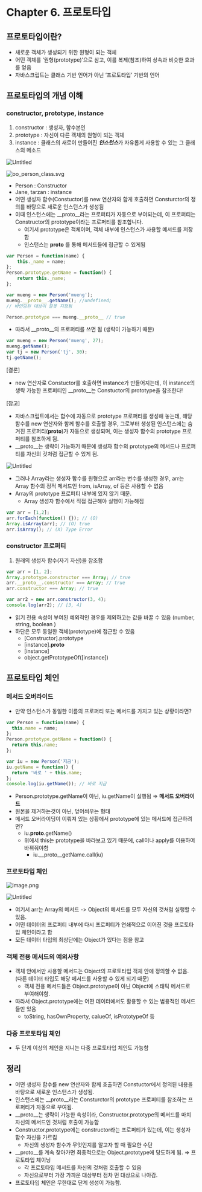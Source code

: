 # Chapter 6. 프로토타입

## 프로토타입이란?

- 새로운 객체가 생성되기 위한 원형이 되는 객체
- 어떤 객체를 ‘원형(prototype)’으로 삼고, 이를 복제(참조)하여 상속과 비슷한 효과를 얻음
- 자바스크립트는 클래스 기반 언어가 아닌 ‘프로토타입’ 기반의 언어

## 프로토타입의 개념 이해

### constructor, prototype, instance

1. constructor : 생성자, 함수본인
2. prototype : 자신이 다른 객체의 원형이 되는 객체
3. instance : 클래스의 새로이 만들어진 ***인스턴스***가 자유롭게 사용할 수 있는 그 클래스의 메소드

![Untitled](Untitled.png)

![oo_person_class.svg](oo_person_class.svg)

- Person : Constructor
- Jane, tarzan : instance
- 어떤 생성자 함수(Constuctor)를 new 연산자와 함게 호출하면 Consturctor의 정의를 바탕으로 새로운 인스턴스가 생성됨
- 이때 인스턴스에는 __proto__라는 프로퍼티가 자동으로 부여되는데, 이 프로퍼티는 Constructor의 prototype이라는 프로퍼티를 참조합니다.
    - 여기서 prototype은 객체이며, 객체 내부에 인스턴스가 사용할 메서드를 저장함
    - 인스턴스는 __proto__ 를 통해 메서드들에 접근할 수 있게됨

```jsx
var Person = function(name) {
	this._name = name;
};
Person.prototype.getName = function() {
	return this._name;
};

var mueng = new Person('mueng');
mueng.__proto__.getName(); //undefined;
// 바인딩된 대상이 잘못 지정됨

Person.prototype === mueng.__proto__ // true
```

- 따라서 __proto__의 프로퍼티를 쓰면 됨 (생략이 가능하기 때문)

```jsx
var mueng = new Person('mueng', 27);
mueng.getName();
var tj = new Person('tj', 30);
tj.getName();
```

[결론]

- new 연산자로 Constuctor를 호출하면 instance가 만들어지는데, 이 instance의 생략 가능한 프로퍼티인 __proto__는 Constuctor의 prototype을 참조한다!

[참고]

- 자바스크립트에서는 합수에 자동으로 prototype 프로퍼티를 생성해 놓는데, 해당 함수를 new 연산자와 함께 함수를 호출할 경우, 그로부터 생성된 인스턴스에는 숨겨진 프로퍼티(__proto__)가 자동으로 생성되며, 이는 생성자 함수의 prototype 프로퍼티를 참조하게 됨.
- __proto__는 생략이 가능하기 때문에 생성자 함수의 prototype의 메서드나 프로퍼티를 자신의 것처럼 접근할 수 있게 됨.

![Untitled](Untitled%201.png)

- 그러나 Array라는 생성자 함수를 원형으로 arr라는 변수를 생성한 경우, arr는 Array 함수의 정적 메서드인 from, isArray, of 등은 사용할 수 없음
- Array의 prototype 프로퍼티 내부에 있지 않기 때문.
    - Array 생성자 함수에서 직접 접근해야 실행이 가능해짐

```jsx
var arr = [1,2];
arr.forEach(function() {}); // (O) 
Array.isArray(arr); // (O) true
arr.isArray(); // (X) Type Error
```

### constructor 프로퍼티

1. 원래의 생성자 함수(자기 자신)을 참조함

```jsx
var arr = [1, 2];
Array.prototype.constructor === Array; // true
arr.__proto__.constructor === Array; // true
arr.constructor === Array; // true

var arr2 = new arr.constructor(3, 4);
console.log(arr2); // [3, 4]
```

- 읽기 전용 속성이 부여된 예외적인 경우를 제외하고는 값을 바꿀 수 있음 (number, string, boolean )
- 하단은 모두 동일한 객체(prototype)에 접근할 수 있음
    - [Constructor].prototype
    - [instance].__proto__
    - [instance]
    - object.getPrototypeOf([instance])

## 프로토타입 체인

### 메서드 오버라이드

- 만약 인스턴스가 동일한 이름의 프로퍼티 또는 메서드를 가지고 있는 상황이라면?

```jsx
var Person = function(name) {
  this.name = name;
};
Person.prototype.getName = function() {
  return this.name;
};

var iu = new Person('지금');
iu.getName = function() {
  return '바로 ' + this.name;
};
console.log(iu.getName()); // 바로 지금
```

- Person.prototype.getName이 아닌, iu.getName이 실행됨 ⇒ **메서드 오버라이드**
- 원본을 제거하는것이 아닌, 덮어씌우는 형태
- 메서드 오버라이딩이 이뤄져 있는 상황에서 prototype에 있는 메서드에 접근하려면?
    - iu.__proto__.getName()
    - 위에서 this는 prototype을 바라보고 있기 때문에, call이나 apply를 이용하여 바꿔줘야함
        - iu.__proto__getName.call(iu)

### 프로토타입 체인

![image.png](image.png)

![Untitled](Untitled%202.png)

- 여기서 arr는 Array의 메서드 -> Object의 메서드를 모두 자신의 것처럼 실행할 수 있음.
- 어떤 데이터의 프로퍼티 내부에 다시 프로퍼티가 연쇄적으로 이어진 것을 프로토타입 체인이라고 함
- 모든 데이터 타입의 최상단에는 Object가 있다는 점을 참고

### 객체 전용 메서드의 예외사항

- 객체 안에서만 사용할 메서드는 Object의 프로토타입 객체 안에 정의할 수 없음. (다른 데이터 타입도 해당 메서드를 사용할 수 있게 되기 때문)
    - 객체 전용 메서드들은 Object.prototype이 아닌 Object에 스태틱 메서드로 부여해야함.
- 따라서 Object.prototype에는 어떤 데이터에서도 활용할 수 있는 범용적인 메서드들만 있음
    - toString, hasOwnProperty, calueOf, isPrototypeOf 등

### 다중 프로토타입 체인

- 두 단계 이상의 체인을 지니는 다중 프로토타입 체인도 가능함

## 정리

- 어떤 생성자 함수를 new 연산자와 함께 호출하면 Constuctor에서 정의된 내용을 바탕으로 새로운 인스턴스가 생성됨.
- 인스턴스에는 __proto__라는 Consturctor의 prototype 프로퍼티를 참조하는 프로퍼티가 자동으로 부여됨.
- __proto__는 생략이 가능한 속성이라, Constructor.prototype의 메서드를 마치 자신의 메서드인 것처럼 호출이 가능함
- Constructor.prototype에는 constructor라는 프로퍼티가 있는데, 이는 생성자 함수 자신을 가르킴
    - 자신의 생성자 함수가 무엇인지를 알고자 할 때 필요한 수단
- __proto__를 계속 찾아가면 최종적으로는 Object.prototype에 당도하게 됨. ⇒ 프로토타입 체이닝
    - 각 프로토타입 메서드를 자신의 것처럼 호출할 수 있음
    - 자신으로부터 가장 가까운 대상부터 점차 먼 대상으로 나아감.
- 프로토타입 체인은 무한대로 단계 생성이 가능함.
